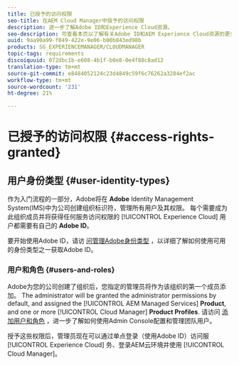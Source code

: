 ```yaml
---
title: 已授予的访问权限
seo-title: 在AEM Cloud Manager中授予的访问权限
description: 进一步了解Adobe ID和Experience Cloud资源。
seo-description: 可查看本页以了解有关Adobe ID和AEM Experience Cloud资源的更多信息。
uuid: 9aa90a99-f049-422e-9e06-b00b843ed98b
products: SG_EXPERIENCEMANAGER/CLOUDMANAGER
topic-tags: requirements
discoiquuid: 072dbc1b-e608-4b1f-b0e8-0e4f88c8ad12
translation-type: tm+mt
source-git-commit: e8484052124c23d4849c59f6c76262a3284ef2ac
workflow-type: tm+mt
source-wordcount: '231'
ht-degree: 21%

---
```



# 已授予的访问权限 {#access-rights-granted}

## 用户身份类型 {#user-identity-types}

作为入门流程的一部分，Adobe将在 **Adobe** Identity Management System(IMS)中为公司创建组织标识符，管理所有用户及其权限。 每个需要成为此组织成员并将获得任何服务访问权限的 [!UICONTROL Experience Cloud] 用户都需要有自己的 **Adobe ID**。

要开始使用Adobe ID，请访 [问管理Adobe身份类型](https://helpx.adobe.com/enterprise/using/identity.html) ，以详细了解如何使用可用的身份类型之一获取Adobe ID。

### 用户和角色 {#users-and-roles}

Adobe为您的公司创建了组织后，您指定的管理员将作为该组织的第一个成员添加。 The administrator will be granted the administrator permissions by default, and assigned the [!UICONTROL AEM Managed Services] **Product**, and one or more [!UICONTROL Cloud Manager] **Product Profiles**. 请访问 [添加用户和角色](setting-up-users-and-roles.md) ，进一步了解如何使用Admin Console配置和管理团队用户。

授予这些权限后，管理员现在可以通过单点登录（使用Adobe ID）访问服 [!UICONTROL Experience Cloud] 务、登录AEM云环境并使用 [!UICONTROL Cloud Manager]。

